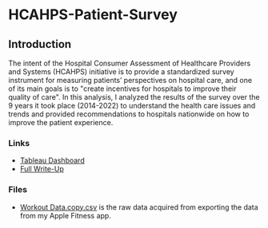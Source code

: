 # HCAHPS-Patient-Survey
## Introduction
The intent of the Hospital Consumer Assessment of Healthcare Providers and Systems (HCAHPS) initiative is to provide a standardized survey instrument for measuring patients’ perspectives on hospital care, and one of its main goals is to "create incentives for hospitals to improve their quality of care". In this analysis, I analyzed the results of the survey over the 9 years it took place (2014-2022) to understand the health care issues and trends and provided recommendations to hospitals nationwide on how to improve the patient experience.


### Links
* [Tableau Dashboard](https://public.tableau.com/views/HCAHPSPatientSurvey_16922034388850/Nationallevel?:language=en-US&:sid=&:redirect=auth&:display_count=n&:origin=viz_share_link)
* [Full Write-Up]()

### Files
* [Workout Data.copy.csv]() is the raw data acquired from exporting the data from my Apple Fitness app.
